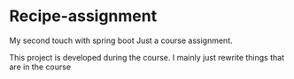 # Recipe-assignment
My second touch with spring boot 
Just a course assignment. 

This project is developed during the course.
I mainly just rewrite things that are in the course
